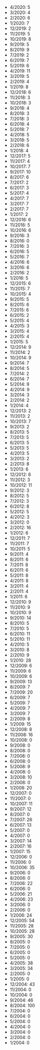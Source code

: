 *  4/2020: 5
*  3/2020: 4
*  2/2020: 6
*  1/2020: 7
*  12/2019: 2
*  11/2019: 5
*  10/2019: 8
*  9/2019: 5
*  8/2019: 9
*  7/2019: 2
*  6/2019: 7
*  5/2019: 6
*  4/2019: 11
*  3/2019: 5
*  2/2019: 4
*  1/2019: 8
*  12/2018: 6
*  11/2018: 3
*  10/2018: 3
*  9/2018: 4
*  8/2018: 3
*  7/2018: 3
*  6/2018: 4
*  5/2018: 7
*  4/2018: 5
*  3/2018: 5
*  2/2018: 6
*  1/2018: 4
*  12/2017: 5
*  11/2017: 4
*  10/2017: 7
*  9/2017: 10
*  8/2017: 6
*  7/2017: 2
*  6/2017: 3
*  5/2017: 4
*  4/2017: 7
*  3/2017: 7
*  2/2017: 7
*  1/2017: 2
*  12/2016: 6
*  11/2016: 5
*  10/2016: 6
*  9/2016: 3
*  8/2016: 0
*  7/2016: 3
*  6/2016: 5
*  5/2016: 7
*  4/2016: 6
*  3/2016: 6
*  2/2016: 2
*  1/2016: 5
*  12/2015: 6
*  11/2015: 7
*  10/2015: 4
*  9/2015: 5
*  8/2015: 6
*  7/2015: 6
*  6/2015: 2
*  5/2015: 4
*  4/2015: 3
*  3/2015: 4
*  2/2015: 4
*  1/2015: 5
*  12/2014: 9
*  11/2014: 2
*  10/2014: 9
*  9/2014: 7
*  8/2014: 5
*  7/2014: 2
*  6/2014: 7
*  5/2014: 9
*  4/2014: 9
*  3/2014: 3
*  2/2014: 2
*  1/2014: 4
*  12/2013: 2
*  11/2013: 2
*  10/2013: 7
*  9/2013: 2
*  8/2013: 5
*  7/2013: 5
*  6/2013: 5
*  5/2013: 5
*  4/2013: 5
*  3/2013: 2
*  2/2013: 8
*  1/2013: 6
*  12/2012: 6
*  11/2012: 3
*  10/2012: 11
*  9/2012: 3
*  8/2012: 5
*  7/2012: 3
*  6/2012: 8
*  5/2012: 5
*  4/2012: 3
*  3/2012: 0
*  2/2012: 16
*  1/2012: 6
*  12/2011: 7
*  11/2011: 7
*  10/2011: 5
*  9/2011: 4
*  8/2011: 6
*  7/2011: 8
*  6/2011: 6
*  5/2011: 8
*  4/2011: 8
*  3/2011: 4
*  2/2011: 4
*  1/2011: 6
*  12/2010: 9
*  11/2010: 9
*  10/2010: 9
*  9/2010: 14
*  8/2010: 5
*  7/2010: 5
*  6/2010: 11
*  5/2010: 11
*  4/2010: 5
*  3/2010: 8
*  2/2010: 9
*  1/2010: 28
*  12/2009: 6
*  11/2009: 6
*  10/2009: 6
*  9/2009: 13
*  8/2009: 7
*  7/2009: 20
*  6/2009: 7
*  5/2009: 7
*  4/2009: 7
*  3/2009: 7
*  2/2009: 8
*  1/2009: 15
*  12/2008: 8
*  11/2008: 16
*  10/2008: 0
*  9/2008: 0
*  8/2008: 0
*  7/2008: 0
*  6/2008: 0
*  5/2008: 9
*  4/2008: 0
*  3/2008: 10
*  2/2008: 0
*  1/2008: 20
*  12/2007: 0
*  11/2007: 0
*  10/2007: 11
*  9/2007: 12
*  8/2007: 0
*  7/2007: 26
*  6/2007: 13
*  5/2007: 0
*  4/2007: 0
*  3/2007: 14
*  2/2007: 16
*  1/2007: 15
*  12/2006: 0
*  11/2006: 0
*  10/2006: 35
*  9/2006: 0
*  8/2006: 0
*  7/2006: 22
*  6/2006: 0
*  5/2006: 21
*  4/2006: 23
*  3/2006: 0
*  2/2006: 0
*  1/2006: 24
*  12/2005: 54
*  11/2005: 28
*  10/2005: 28
*  9/2005: 30
*  8/2005: 0
*  7/2005: 0
*  6/2005: 0
*  5/2005: 0
*  4/2005: 38
*  3/2005: 34
*  2/2005: 0
*  1/2005: 0
*  12/2004: 43
*  11/2004: 0
*  10/2004: 0
*  9/2004: 46
*  8/2004: 100
*  7/2004: 0
*  6/2004: 0
*  5/2004: 0
*  4/2004: 0
*  3/2004: 0
*  2/2004: 0
*  1/2004: 0
